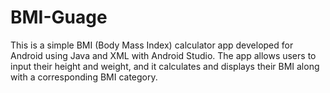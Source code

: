 # BMI-Guage
This is a simple BMI (Body Mass Index) calculator app developed for Android using Java and XML with Android Studio. The app allows users to input their height and weight, and it calculates and displays their BMI along with a corresponding BMI category.
